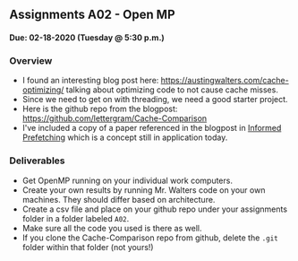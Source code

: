 ## Assignments A02 - Open MP
#### Due: 02-18-2020 (Tuesday @ 5:30 p.m.)

### Overview

- I found an interesting blog post here: https://austingwalters.com/cache-optimizing/ talking about optimizing code to not cause cache misses. 
- Since we need to get on with threading, we need a good starter project.
- Here is the github repo from the blogpost: https://github.com/lettergram/Cache-Comparison
- I've included a copy of a paper referenced in the blogpost in [Informed Prefetching](informed_prefetching.pdf) which is a concept still in application today. 

### Deliverables

- Get OpenMP running on your individual work computers.
- Create your own results by running Mr. Walters code on your own machines. They should differ based on architecture. 
- Create a csv file and place on your github repo under your assignments folder in a folder labeled `A02`.
- Make sure all the code you used is there as well. 
- If you clone the Cache-Comparison repo from github, delete the `.git` folder within that folder (not yours!)
